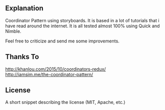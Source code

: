 ## Explanation

Coordinator Pattern using storyboards. It is based in a lot of tutorials that i have read around the internet. It is all tested almost 100% using Quick and Nimble. 

Feel free to criticize and send me some improvements.

## Thanks To

http://khanlou.com/2015/10/coordinators-redux/<br/>
http://iamsim.me/the-coordinator-pattern/

## License

A short snippet describing the license (MIT, Apache, etc.)